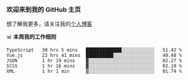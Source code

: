 ### 欢迎来到我的 GitHub 主页

想了解我更多，请关注我的[个人博客](https://leoku.top)


📊 **本周我的工作细则**
<!--START_SECTION:waka-->
```text
TypeScript   30 hrs 5 mins   █████████████░░░░░░░░░░░░   51.42 % 
Vue.js       23 hrs 41 mins  ██████████░░░░░░░░░░░░░░░   40.48 % 
JSON         1 hr 19 mins    ▓░░░░░░░░░░░░░░░░░░░░░░░░   02.27 % 
SCSS         1 hr 16 mins    ▓░░░░░░░░░░░░░░░░░░░░░░░░   02.19 % 
XML          1 hr 1 min      ▒░░░░░░░░░░░░░░░░░░░░░░░░   01.74 % 
```
<!--END_SECTION:waka-->

